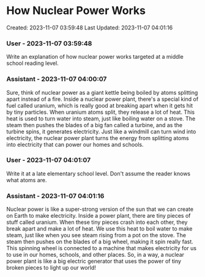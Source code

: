 # How Nuclear Power Works

Created: 2023-11-07 03:59:48
Last Updated: 2023-11-07 04:01:16

### User - 2023-11-07 03:59:48

Write an explanation of how nuclear power works targeted at a middle school reading level. 

### Assistant - 2023-11-07 04:00:07

Sure, think of nuclear power as a giant kettle being boiled by atoms splitting apart instead of a fire. Inside a nuclear power plant, there's a special kind of fuel called uranium, which is really good at breaking apart when it gets hit by tiny particles. When uranium atoms split, they release a lot of heat. This heat is used to turn water into steam, just like boiling water on a stove. The steam then pushes the blades of a big fan called a turbine, and as the turbine spins, it generates electricity. Just like a windmill can turn wind into electricity, the nuclear power plant turns the energy from splitting atoms into electricity that can power our homes and schools.

### User - 2023-11-07 04:01:07

Write it at a late elementary school level. Don't assume the reader knows what atoms are. 

### Assistant - 2023-11-07 04:01:16

Nuclear power is like a super-strong version of the sun that we can create on Earth to make electricity. Inside a power plant, there are tiny pieces of stuff called uranium. When these tiny pieces crash into each other, they break apart and make a lot of heat. We use this heat to boil water to make steam, just like when you see steam rising from a pot on the stove. The steam then pushes on the blades of a big wheel, making it spin really fast. This spinning wheel is connected to a machine that makes electricity for us to use in our homes, schools, and other places. So, in a way, a nuclear power plant is like a big electric generator that uses the power of tiny broken pieces to light up our world!

